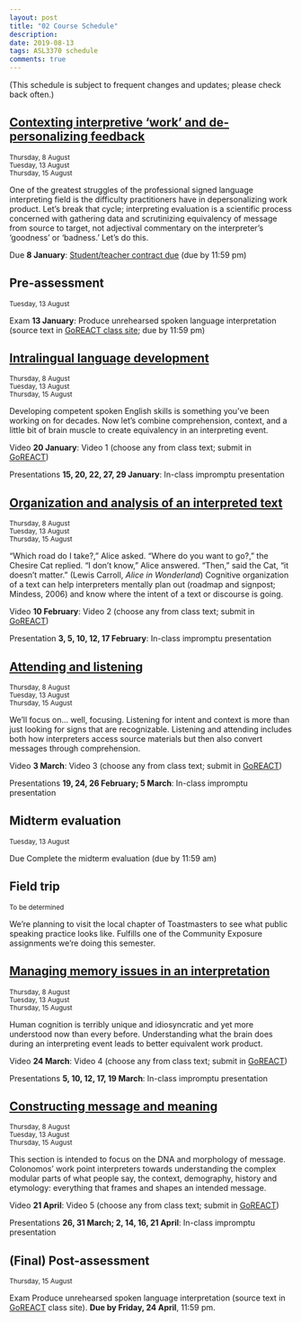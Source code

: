 ```yaml
---
layout: post
title: "02 Course Schedule"
description: 
date: 2019-08-13
tags: ASL3370 schedule
comments: true
---
```


(This schedule is subject to frequent changes and updates; please check back often.)

## [Contexting interpretive ‘work’ and de-personalizing feedback](http://)

<small>
Thursday, 8 August<br>
Tuesday, 13 August<br>
Thursday, 15 August
</small>

One of the greatest struggles of the professional signed language interpreting field is the difficulty practitioners have in depersonalizing work product. Let’s break that cycle; interpreting evaluation is a scientific process concerned with gathering data and scrutinizing equivalency of message from source to target, not adjectival commentary on the interpreter’s ‘goodness’ or ‘badness.’ Let’s do this.

<span class="c-badge c-badge-pill c-badge-secondary">Due</span> **8 January**: [Student/teacher contract due](http://) (due by 11:59 pm)

## Pre-assessment

<small>
Tuesday, 13 August<br>
</small>

<span class="c-badge c-badge-pill c-badge-warning">Exam</span> **13 January**: Produce unrehearsed spoken language interpretation (source text in [GoREACT class site](http://); due by 11:59 pm)

## [Intralingual language development](http://)

<small>
Thursday, 8 August<br>
Tuesday, 13 August<br>
Thursday, 15 August
</small>

Developing competent spoken English skills is something you’ve been working on for decades. Now let’s combine comprehension, context, and a little bit of brain muscle to create equivalency in an interpreting event.

<span class="c-badge c-badge-pill c-badge-success">Video</span> **20 January**: Video 1 (choose any from class text; submit in [GoREACT](https://app.goreact.com/login))

<span class="c-badge c-badge-pill c-badge-info">Presentations</span> **15, 20, 22, 27, 29 January**: In-class impromptu presentation

## [Organization and analysis of an interpreted text](http://)

<small>
Thursday, 8 August<br>
Tuesday, 13 August<br>
Thursday, 15 August
</small>

“Which road do I take?,” Alice asked.
“Where do you want to go?,” the Chesire Cat replied.
“I don’t know,” Alice answered.
“Then,” said the Cat, “it doesn’t matter.”
(Lewis Carroll, *Alice in Wonderland*)
Cognitive organization of a text can help interpreters mentally plan out (roadmap and signpost; Mindess, 2006) and know where the intent of a text or discourse is going.

<span class="c-badge c-badge-pill c-badge-success">Video</span> **10 February**: Video 2 (choose any from class text; submit in [GoREACT](https://app.goreact.com/login))

<span class="c-badge c-badge-pill c-badge-info">Presentation</span> **3, 5, 10, 12, 17 February**: In-class impromptu presentation

## [Attending and listening](http://)

<small>
Thursday, 8 August<br>
Tuesday, 13 August<br>
Thursday, 15 August
</small> 

We’ll focus on... well, focusing. Listening for intent and context is more than just looking for signs that are recognizable. Listening and attending includes both how interpreters access source materials but then also convert messages through comprehension.

<span class="c-badge c-badge-pill c-badge-success">Video</span> **3 March**: Video 3 (choose any from class text; submit in [GoREACT](https://app.goreact.com/login))

<span class="c-badge c-badge-pill c-badge-info">Presentations</span> **19, 24, 26 February; 5 March**: In-class impromptu presentation

## Midterm evaluation

<small>
Tuesday, 13 August<br>
</small>

<span class="c-badge c-badge-pill c-badge-secondary">Due</span> Complete the midterm evaluation (due by 11:59 am)

## Field trip

<small>
To be determined
</small>

We’re planning to visit the local chapter of Toastmasters to see what public speaking practice looks like. Fulfills one of the Community Exposure assignments we’re doing this semester.

## [Managing memory issues in an interpretation](http://)

<small>
Thursday, 8 August<br>
Tuesday, 13 August<br>
Thursday, 15 August
</small> 

Human cognition is terribly unique and idiosyncratic and yet more understood now than every before. Understanding what the brain does during an interpreting event leads to better equivalent work product.

<span class="c-badge c-badge-pill c-badge-success">Video</span> **24 March**: Video 4 (choose any from class text; submit in [GoREACT](https://app.goreact.com/login))

<span class="c-badge c-badge-pill c-badge-info">Presentations</span> **5, 10, 12, 17, 19 March**: In-class impromptu presentation

## [Constructing message and meaning](http://)

<small>
Thursday, 8 August<br>
Tuesday, 13 August<br>
Thursday, 15 August
</small> 

This section is intended to focus on the DNA and morphology of message. Colonomos’ work point interpreters towards understanding the complex modular parts of what people say, the context, demography, history and etymology: everything that frames and shapes an intended message.

<span class="c-badge c-badge-pill c-badge-success">Video</span> **21 April**: Video 5 (choose any from class text; submit in [GoREACT](https://app.goreact.com/login))

<span class="c-badge c-badge-pill c-badge-info">Presentations</span> **26, 31 March; 2, 14, 16, 21 April**: In-class impromptu presentation

## (Final) Post-assessment

<small>
Thursday, 15 August
</small>

<span class="c-badge c-badge-pill c-badge-warning">Exam</span> Produce unrehearsed spoken language interpretation (source text in [GoREACT](https://app.goreact.com/login) class site). **Due by Friday, 24 April**, 11:59 pm.
